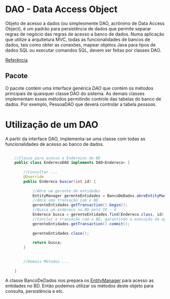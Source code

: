 # DAO - Data Access Object #
Objeto de acesso a dados (ou simplesmente DAO, acrônimo de Data Access Object), 
é um padrão para persistência de dados que permite separar regras de negócio das 
regras de acesso a banco de dados. Numa aplicação que utilize a arquitetura MVC, 
todas as funcionalidades de bancos de dados, tais como obter as conexões, 
mapear objetos Java para tipos de dados SQL ou executar comandos SQL, 
devem ser feitas por classes DAO.

[Referência](https://pt.wikipedia.org/wiki/Objeto_de_acesso_a_dados)

## Pacote ##

O pacote contém uma interface genérica *DAO* que contém os métodos principais de quaisquer
classe DAO do sistema. 
As demais classes implementam esses métodos permitindo controle das tabelas do 
banco de dados. Por exemplo, PessoaDAO que deverá controlar a tabela *pessoas*.

# Utilização de um DAO #
A partir da interface DAO, implementa-se uma classe com todas as funcionalidades de acesso ao banco de dados.

```java
	
	//Classe para acesso a Endereços do BD
	public class EnderecoDAO implements DAO<Endereco> {
		
		//Consultar ...
		@Override
		public Endereco buscar(int id) {
		
			//Abre um gerente de entidades
			EntityManager gerenteEntidades = BancoDeDados.abreEntityManager();
			//Abre uma transação com o BD
			gerenteEntidades.getTransaction().begin();		
			//Busca um endereco no BD pelo ID - X
			Endereco busca = gerenteEntidades.find(Endereco.class, id);
			//Conclui a transação com o BD, garantindo a execução da operação
			gerenteEntidades.getTransaction().commit();
	
			gerenteEntidades.close();
			
			return busca;
		}
		
		
		//Demais Métodos ...
		
	}

```

A classe BancoDeDados nos prepara os [EntityManager](http://docs.oracle.com/javaee/7/api/javax/persistence/EntityManager.html)
para acesso as entidades no BD. Então podemos utilizar os métodos deste objeto para consulta, persistência e etc.